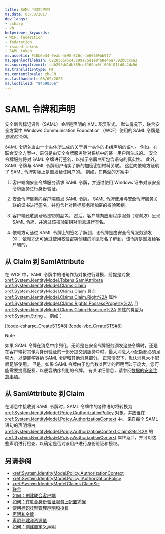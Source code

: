 ```yaml
---
title: SAML 令牌和声明
ms.date: 03/30/2017
dev_langs:
- csharp
- vb
helpviewer_keywords:
- WCF, federation
- federation
- issued tokens
- SAML token
ms.assetid: 930b6e34-9eab-4e95-826c-4e06659bb977
ms.openlocfilehash: 6220365d5c43299a75d1e0fa8e46a7392b0ccaa2
ms.sourcegitcommit: cdb295dd1db589ce5169ac9ff096f01fd0c2da9d
ms.translationtype: MT
ms.contentlocale: zh-CN
ms.lasthandoff: 06/09/2020
ms.locfileid: "84590366"
---
```

# <a name="saml-tokens-and-claims"></a>SAML 令牌和声明
安全断言标记语言（SAML）*令牌*是声明的 XML 表示形式。 默认情况下，联合安全方案中 Windows Communication Foundation （WCF）使用的 SAML 令牌是*颁发的令牌*。  
  
 SAML 令牌包含由一个实体所生成的关于另一实体的多组声明的语句。 例如，在联合安全方案中，语句是由安全令牌服务针对系统中的某一用户所生成的。 安全令牌服务将对 SAML 令牌进行签名，以指示令牌中所包含语句的真实性。 此外，SAML 令牌与 SAML 令牌用户确实了解的加密密钥材料关联。 这就向依赖方证明了 SAML 令牌实际上是颁发给该用户的。 例如，在典型的方案中：  
  
1. 客户端向安全令牌服务请求 SAML 令牌，并通过使用 Windows 证书对该安全令牌服务进行身份验证。  
  
2. 安全令牌服务向客户端颁发 SAML 令牌。 SAML 令牌使用与安全令牌服务关联的证书进行签名，并包含针对目标服务所加密的校验密钥。  
  
3. 客户端还收到*证明密钥*的副本。 然后，客户端向应用程序服务（*信赖方*）呈现 SAML 令牌，并通过该校验密钥对消息进行签名。  
  
4. 依赖方可通过 SAML 令牌上的签名了解到，该令牌是由安全令牌服务颁发的； 依赖方还可通过使用校验密钥创建的消息签名了解到，该令牌是颁发给客户端的。  
  
## <a name="from-claims-to-samlattributes"></a>从 Claim 到 SamlAttribute  
 在 WCF 中，SAML 令牌中的语句作为对象进行建模，前提是对象 <xref:System.IdentityModel.Tokens.SamlAttribute> <xref:System.IdentityModel.Claims.Claim> <xref:System.IdentityModel.Claims.Claim> 具有 <xref:System.IdentityModel.Claims.Claim.Right%2A> 属性 <xref:System.IdentityModel.Claims.Rights.PossessProperty%2A> 且 <xref:System.IdentityModel.Claims.Claim.Resource%2A> 属性的类型为 <xref:System.String> 。 例如：  
  
 [!code-csharp[c_CreateSTS#8](../../../../samples/snippets/csharp/VS_Snippets_CFX/c_creatests/cs/source.cs#8)]
 [!code-vb[c_CreateSTS#8](../../../../samples/snippets/visualbasic/VS_Snippets_CFX/c_creatests/vb/source.vb#8)]  
  
> [!NOTE]
> 如果 SAML 令牌在消息中序列化，无论是在安全令牌服务颁发这些令牌时，还是在客户端将其作为身份验证的一部分提交到服务中时，最大消息大小配额都必须足够大，以便能够容纳 SAML 令牌和其他消息部分。 正常情况下，默认消息大小配额足够使用。 但是，如果 SAML 令牌由于包含数以百计的声明而过于庞大，您可能需要提高配额，以便容纳序列化的令牌。 有关详细信息，请参阅[数据的安全注意事项](security-considerations-for-data.md)。  
  
## <a name="from-samlattributes-to-claims"></a>从 SamlAttribute 到 Claim  
 在消息中接收到 SAML 令牌时，SAML 令牌中的各种语句将转换为 <xref:System.IdentityModel.Policy.IAuthorizationPolicy> 对象，并放置在 <xref:System.IdentityModel.Policy.AuthorizationContext> 中。 来自每个 SAML 语句的声明将由 <xref:System.IdentityModel.Policy.AuthorizationContext.ClaimSets%2A> 的 <xref:System.IdentityModel.Policy.AuthorizationContext> 属性返回，并可对这些声明进行检查，以确定是否对该用户进行身份验证和授权。  
  
## <a name="see-also"></a>另请参阅

- <xref:System.IdentityModel.Policy.AuthorizationContext>
- <xref:System.IdentityModel.Policy.IAuthorizationPolicy>
- <xref:System.IdentityModel.Claims.ClaimSet>
- [联合](federation.md)
- [如何：创建联合客户端](how-to-create-a-federated-client.md)
- [如何：在联合身份验证服务上配置凭据](how-to-configure-credentials-on-a-federation-service.md)
- [使用标识模型管理声明和授权](managing-claims-and-authorization-with-the-identity-model.md)
- [声明和令牌](claims-and-tokens.md)
- [声明创建和资源值](claim-creation-and-resource-values.md)
- [如何：创建自定义声明](../extending/how-to-create-a-custom-claim.md)

